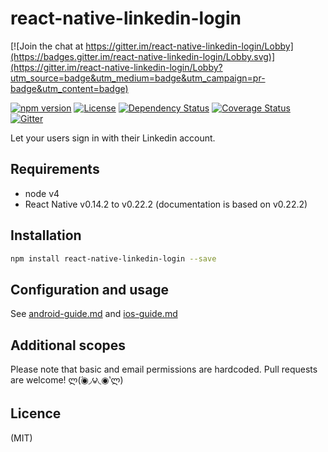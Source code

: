 # react-native-linkedin-login

[![Join the chat at https://gitter.im/react-native-linkedin-login/Lobby](https://badges.gitter.im/react-native-linkedin-login/Lobby.svg)](https://gitter.im/react-native-linkedin-login/Lobby?utm_source=badge&utm_medium=badge&utm_campaign=pr-badge&utm_content=badge)

[![npm version](https://img.shields.io/npm/v/react-native-linkedin-login.svg?style=flat-square)](https://www.npmjs.com/package/react-native-linkedin-login)
[![License](http://img.shields.io/:license-mit-blue.svg?style=flat-square)](http://badges.mit-license.org)
[![Dependency Status](https://david-dm.org/jodybrewster/react-native-linkedin-login.svg)](https://david-dm.org/jodybrewster/react-native-linkedin-login)
[![Coverage Status](https://coveralls.io/repos/github/jodybrewster/react-native-linkedin-login/badge.svg?branch=master)](https://coveralls.io/github/jodybrewster/react-native-linkedin-login?branch=master)
[![Gitter](https://badges.gitter.im/react-native-linkedin-login/Lobby.svg)](https://gitter.im/react-native-linkedin-login/Lobby?utm_source=badge&utm_medium=badge&utm_campaign=pr-badge)

Let your users sign in with their Linkedin account.

## Requirements

* node v4
* React Native v0.14.2 to v0.22.2 (documentation is based on v0.22.2)

## Installation

```bash
npm install react-native-linkedin-login --save
```

## Configuration and usage

See [android-guide.md](https://github.com/jodybrewster/react-native-linkedin-login/blob/master/md/android.guide.md) and [ios-guide.md](https://github.com/jodybrewster/react-native-linkedin-login/blob/master/md/ios.guide.md)

## Additional scopes

Please note that basic and email permissions are hardcoded. Pull requests are welcome! ლ(́◉◞౪◟◉‵ლ)

## Licence
(MIT)
